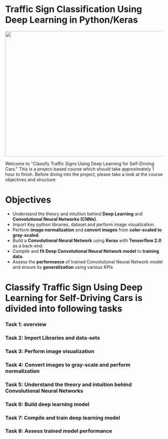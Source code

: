 # Traffic Sign Classification Using Deep Learning in Python/Keras

<img src="https://miro.medium.com/max/3240/1*7bnej5JYaGK4aPAFvuY-0g.png" width="700" height="400" class="center">

Welcome to "Classify Traffic Signs Using Deep Learning for Self-Driving Cars." This is a project-based course which should take approximately 1 hour to finish. Before diving into the project, please take a look at the course objectives and structure:

# Objectives


- Understand the theory and intuition behind __Deep Learning__ and __Convolutional Neural Networks (CNNs)__.
- Import Key python libraries, dataset and perform image visualization.
- Perform __image normalization__ and __convert images__ from __color-scaled to gray-scaled__.
- Build a __Convolutional Neural Network__ using __Keras__ with __Tensorflow 2.0__ as a back-end.
- Compile and __fit Deep Convolutional Neural Network model__ to __training data__.
- Assess the __performance__ of trained Convolutional Neural Network model and ensure its __generalization__ using various KPIs


# Classify Traffic Sign Using Deep Learning for Self-Driving Cars is divided into following tasks

### Task 1: overview
### Task 2: Import Libraries and data-sets
### Task 3: Perform image visualization
### Task 4: Convert images to gray-scale and perform normalization
### Task 5: Understand the theory and intuition behind Convolutional Neural Networks
### Task 6: Build deep learning model
### Task 7: Compile and train deep learning model
### Task 8: Assess trained model performance

